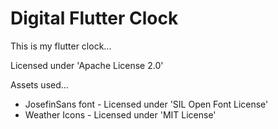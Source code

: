 # Digital Flutter Clock

This is my flutter clock... 

Licensed under 'Apache License 2.0'


Assets used...

- JosefinSans font - Licensed under 'SIL Open Font License'
- Weather Icons - Licensed under 'MIT License'
